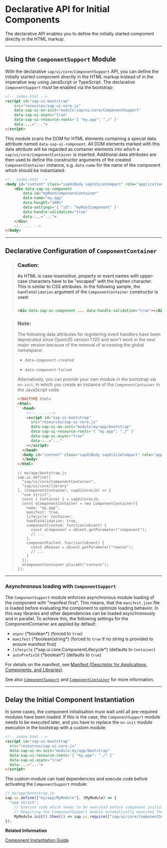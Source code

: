 <!-- loio82a0fcecc3cb427c91469bc537ebdddf -->

# Declarative API for Initial Components

The declarative API enables you to define the initially started component directly in the HTML markup.

***

<a name="loio82a0fcecc3cb427c91469bc537ebdddf__section_p1l_4by_jkb"/>

## Using the `ComponentSupport` Module

With the declarative `sap/ui/core/ComponentSupport` API, you can define the initially started component directly in the HTML markup instead of in the imperative way using JavaScript or TypeScript. The declarative `ComponentSupport` must be enabled via the bootstrap:

```html
<!-- index.html -->
<script id="sap-ui-bootstrap"
    src="resources/sap-ui-core.js"
    data-sap-ui-on-init="module:sap/ui/core/ComponentSupport"
    data-sap-ui-async="true"
    data-sap-ui-resource-roots='{ "my.app": "./" }'
    data-...="...">
</script>
```

This module scans the DOM for HTML elements containing a special data attribute named `data-sap-ui-component`. All DOM elements marked with this data attribute will be regarded as container elements into which a `sap/ui/core/ComponentContainer` is inserted. Additional data attributes are then used to define the constructor arguments of the created `ComponentContainer` instance, e.g. `data-name` for the name of the component which should be instantiated:

```html
<!-- index.html -->
<body id="content" class="sapUiBody sapUiSizeCompact" role="application">
    <div data-sap-ui-component
        data-id="myRootComponentContainer"
        data-name="my.app"
        data-height="100%"
        data-settings='{ "id": "myRootComponent" }'
        data-handle-validation="true"
        data-...="...">
    </div>
    <!-- ... -->
</body>
```

***

<a name="loio82a0fcecc3cb427c91469bc537ebdddf__section_tks_rby_jkb"/>

## Declarative Configuration of `ComponentContainer`

> ### Caution:  
> As HTML is case-insensitive, property or event names with upper-case characters have to be "escaped" with the hyphen character. This is similar to CSS attributes. In the following sample, the `handleValidation` argument of the `ComponentContainer` constructor is used:
> 
> ```html
> 
> <div data-sap-ui-component ... data-handle-validation="true"></div>
> 
> ```

> ### Note:  
> The following data attributes for registering event handlers have been deprecated since OpenUI5 version 1.120 and won't work in the next major version because of the removal of accessing the global namespace:
> 
> -   `data-component-created`
> 
> -   `data-component-failed`
> 
> 
> Alternatively, you can provide your own module in the bootstrap via `on-init`, in which you create an instance of the `ComponentContainer` in the JavaScript code:
> 
> ```html
> <!DOCTYPE html>
> <html>
>   <head>
>     <!-- .... -->
>     <script id="sap-ui-bootstrap"
>       src="resources/sap-ui-core.js"
>       data-sap-ui-on-init="module:my/app/bootstrap"
>       data-sap-ui-resource-roots='{ "my.app": "./" }'
>       data-sap-ui-async="true"
>       data-...="..."
>     ></script>
>   </head>
>   <body id="content" class="sapUiBody sapUiSizeCompact" role="application">
>   </body>
> </html>
> ```
> 
> ```
> // my/app/bootstrap.js
> sap.ui.define([
>   "sap/ui/core/ComponentContainer",
>   "sap/ui/core/library"
> ], (ComponentContainer, sapUiCoreLib) => {
>   "use strict";
>   const { Container } = sapUiCoreLib;
>   const oComponentContainer = new ComponentContainer({
>     name: "my.app",
>     manifest: true,
>     lifecycle: Container,
>     handleValidation: true,
>     componentCreated: function(oEvent) {
>       const oComponent = oEvent.getParameter("component");
>       // ...
>     },
>     componentFailed: function(oEvent) {
>       const oReason = oEvent.getParameter("reason");
>       // ...
>     }
>   });
>   oComponentContainer.placeAt("content");
> });
> ```

***

### Asynchronous loading with `ComponentSupport`

The `ComponentSupport` module enforces asynchronous module loading of the component with "manifest first". This means, that the `manifest.json` file is loaded before evaluating the component to optimize loading behavior. In this way libraries and other dependencies can be loaded asynchronously and in parallel. To achieve this, the following settings for the ComponentContainer are applied by default:

-   `async` \{\*boolean\*\} \(forced to `true`\)
-   `manifest` \{\*boolean|string\*\} \(forced to `true` if no string is provided to ensure manifest first\)
-   `lifecycle` \{\*sap.ui.core.ComponentLifecycle\*\} \(defaults to `Container`\)
-   `autoPrefixId` \{\*boolean\*\} \(defaults to `true`\)

For details on the manifest, see [Manifest \(Descriptor for Applications, Components, and Libraries\)](manifest-descriptor-for-applications-components-and-libraries-be0cf40.md).

See also [`ComponentSupport`](https://ui5.sap.com/#/api/module:sap/ui/core/ComponentSupport) and [`ComponentContainer`](https://ui5.sap.com/#/api/sap.ui.core.ComponentContainer) for more information. 

***

<a name="loio82a0fcecc3cb427c91469bc537ebdddf__section_zmp_rwc_kkb"/>

## Delay the Initial Component Instantiation

In some cases, the component initialisation must wait until all pre-required modules have been loaded. If this is the case, the `ComponentSupport` module needs to be executed later, and you have to replace the `on-init` module execution in the bootstrap with a custom module:

```html
<!-- index.html -->
<script id="sap-ui-bootstrap"
  src="resources/sap-ui-core.js"
  data-sap-ui-on-init="module:my/app/bootstrap"
  data-sap-ui-resource-roots='{ "my.app": "./" }'
  data-sap-ui-async="true"
  data-...="...">
</script>
```

The custom module can load dependencies and execute code before activating the `ComponentSupport` module:

```js
// my/app/bootstrap.js
sap.ui.define(["my/app/MyModule"], (MyModule) => {
  "use strict";
    // Execute code which needs to be executed before component initialization
    // Requiring the ComponentSupport module automatically executes the component initialisation for all declaratively defined components
    MyModule.init().then(() => sap.ui.require(["sap/ui/core/ComponentSupport"]));
});
```

**Related Information**  


[Component Instantiation Guide](component-instantiation-guide-346599f.md "Components serve as the core building blocks of OpenUI5 applications. This guide explains the various ways to instantiate components, when to use each approach, and how to migrate from older mechanisms to modern alternatives.")

